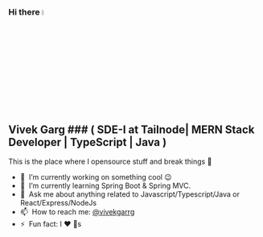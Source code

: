 ### Hi there <a href="https://www.gautamkrishnar.com/"><img src="https://media.giphy.com/media/hvRJCLFzcasrR4ia7z/giphy.gif" width="5%"></a>
## Vivek Garg  ### ( SDE-I at Tailnode| MERN Stack Developer | TypeScript | Java )
This is the place where I opensource stuff and break things :rofl:

- 🔭 &nbsp;I’m currently working on something cool :wink:
- 🌱 &nbsp;I’m currently learning Spring Boot & Spring MVC.
- 💬 &nbsp;Ask me about anything related to Javascript/Typescript/Java or React/Express/NodeJs
- 📫 &nbsp;How to reach me: [@vivekgarrg](https://www.linkedin.com/in/vivekgarrg/)
- ⚡ &nbsp;Fun fact: I :heart: :dog:s





